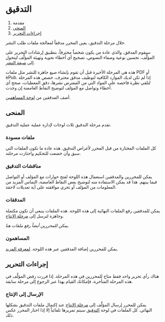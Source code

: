 ﻿# التدقيق

1. مقدمة
2. [المنحى](copyediting.md#orientation)
3. [إجراءات التحرير](copyediting.md#editorial-actions)

خلال مرحلة التدقيق، يعين المحرر مدققاً لمعالجة ملفات طلب النشر.

سيقوم المدقق، والذي عادة من يكون شخصاً محترفاً، بتطبيق إرشادات التحرير على المؤلَّف، تحسين نوعية وصفاء النصوص، تصحيح أي أخطاء نحوية وتهيئة المؤلَّف ليتحول إلى [صيغة النشر](production.md).

هذه هي المرحلة الأخيرة قبل أن تقوم بإنشاء صيغ جاهزة للنشر مثل ملفات PDF أو ePub. إذا لم تكن لديك الموارد الكافية لتوظيف مدقق محترف، خصص هذه المرحلة لتلقي نظرة فاحصة على المواد التي من المفترض نشرها، دقق المعطيات، صحح أي أخطاء وتواصل مع المؤلف لتوضيح النقاط الغامضة إن وجدت.

أضف المدققين من [لوحة المساهمين](../editorial-workflow.md#participants).

## <a name="orientation"></a>المنحى

تقدم مرحلة التدقيق ثلاث لوحات لإدارة عملية عملية التدقيق.

### <a name="draft-files"></a>ملفات مسودة

كل الملفات المختارة من قبل المحرر لأغراض التدقيق. هذه عادة ما تكون الملفات التي سبق وأن خضعت للتحكيم واجتازت مرحلته.

### <a name="copyediting-discussions"></a>مناقشات التدقيق

يمكن للمحررين والمدققين استعمال هذه اللوحة لفتح حوارات مع المؤلف أو التواصل فيما بينهم. هذا قد يمكن الاستفادة منه لتوضيح بعض النقاط الغامضة، التماس المزيد من المعلومات من المؤلف أو تحري موافقته على أية تعديلات لاحقة.

### <a name="copyedited"></a>المدققات

يمكن للمدققين رفع الملفات النهائية إلى هذه اللوحة. هذه الملفات ينبغي أن تكون مكتملة وجاهزة لترسل إلى [مرحلة الإنتاج](copyediting.md#editorial-actions).

*يمكن للمحررين أيضاً رفع ملفات هنا.*

### <a name="participants"></a>المساهمون

يمكن للمحررين إضافة المدققين عبر هذه اللوحة. [لمعرفة المزيد](../editorial-workflow.md#participants).

## <a name="editorial-actions"></a>إجراءات التحرير

هناك رأي تحرير واحد فقط متاح للمحررين في هذه المرحلة. إذا قررت رفض المؤلَّف في هذه المرحلة المتأخرة، فإمكانك القيام بهذا عبر الرجوع إلى مرحلة سابقة.

### <a name="production"></a>الإرسال إلى الإنتاج

يمكن للمحرر إرسال المؤلَّف إلى [مرحلة الإنتاج](production.md) عند إكتمال ملفات التدقيق بشكلها النهائي. كل الملفات في لوحة [التدقيق](copyediting.md#copyedited) سيتم تمريرها تلقائياً إلا إذا اختار المحرر عكس ذلك.
